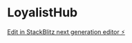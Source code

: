 # LoyalistHub

[Edit in StackBlitz next generation editor ⚡️](https://stackblitz.com/~/github.com/FabAlien/LoyalistHub)